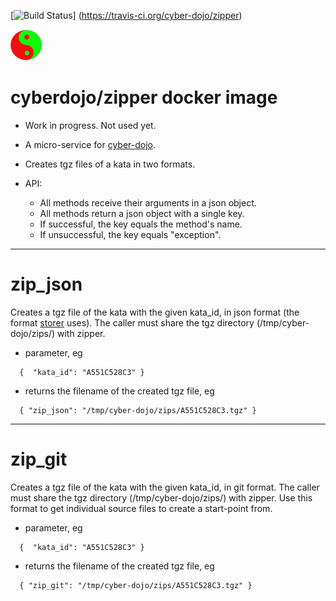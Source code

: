 
[![Build Status](https://travis-ci.org/cyber-dojo/zipper.svg?branch=master)]
(https://travis-ci.org/cyber-dojo/zipper)

<img src="https://raw.githubusercontent.com/cyber-dojo/nginx/master/images/home_page_logo.png"
alt="cyber-dojo yin/yang logo" width="50px" height="50px"/>

# cyberdojo/zipper docker image

- Work in progress. Not used yet.

- A micro-service for [cyber-dojo](http://cyber-dojo.org).
- Creates tgz files of a kata in two formats.

- API:
  * All methods receive their arguments in a json object.
  * All methods return a json object with a single key.
  * If successful, the key equals the method's name.
  * If unsuccessful, the key equals "exception".

- - - -

# zip_json
Creates a tgz file of the kata with the given kata_id, in json format
(the format [storer](https://github.com/cyber-dojo/storer) uses).
The caller must share the tgz directory (/tmp/cyber-dojo/zips/) with zipper.
- parameter, eg
```
  {  "kata_id": "A551C528C3" }
```
- returns the filename of the created tgz file, eg
```
  { "zip_json": "/tmp/cyber-dojo/zips/A551C528C3.tgz" }
```

- - - -

# zip_git
Creates a tgz file of the kata with the given kata_id, in git format.
The caller must share the tgz directory (/tmp/cyber-dojo/zips/) with zipper.
Use this format to get individual source files to create a start-point from.
- parameter, eg
```
  {  "kata_id": "A551C528C3" }
```
- returns the filename of the created tgz file, eg
```
  { "zip_git": "/tmp/cyber-dojo/zips/A551C528C3.tgz" }
```
